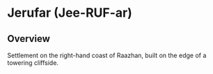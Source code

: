 # Jerufar (Jee-RUF-ar)
## Overview
Settlement on the right-hand coast of Raazhan, built on the edge of a towering cliffside.